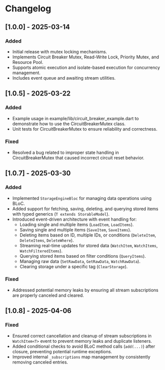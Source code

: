 # Changelog

## [1.0.0] - 2025-03-14
### Added
- Initial release with mutex locking mechanisms.
- Implements Circuit Breaker Mutex, Read-Write Lock, Priority Mutex, and Resource Pool.
- Supports atomic execution and isolate-based execution for concurrency management.
- Includes event queue and awaiting stream utilities.

## [1.0.5] - 2025-03-22
### Added
- Example usage in example/lib/circuit_breaker_example.dart to demonstrate how to use the CircuitBreakerMutex class.
- Unit tests for CircuitBreakerMutex to ensure reliability and correctness.
### Fixed
- Resolved a bug related to improper state handling in CircuitBreakerMutex that caused incorrect circuit reset behavior.

## [1.0.7] - 2025-03-30
### Added
- Implemented `StorageEngineBloc` for managing data operations using BLoC.
- Added support for fetching, saving, deleting, and querying stored items with typed generics (`T extends StorableModel`).
- Introduced event-driven architecture with event handling for:
    - Loading single and multiple items (`LoadItem`, `LoadItems`).
    - Saving single and multiple items (`SaveItem`, `SaveItems`).
    - Deleting items based on ID, multiple IDs, or conditions (`DeleteItem`, `DeleteItems`, `DeleteWhere`).
    - Streaming real-time updates for stored data (`WatchItem`, `WatchItems`, `WatchFilteredItems`).
    - Querying stored items based on filter conditions (`QueryItems`).
    - Managing raw data (`SetRawData`, `GetRawData`, `WatchRawData`).
    - Clearing storage under a specific tag (`ClearStorage`).
### Fixed
- Addressed potential memory leaks by ensuring all stream subscriptions are properly canceled and cleared.

## [1.0.8] - 2025-04-06
### Fixed
- Ensured correct cancellation and cleanup of stream subscriptions in `WatchItem<T>` event to prevent memory leaks and duplicate listeners.
- Added conditional checks to avoid BLoC method calls (`add(...)`) after closure, preventing potential runtime exceptions.
- Improved internal `_subscriptions` map management by consistently removing canceled entries.

